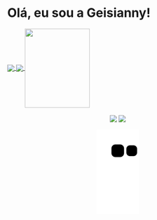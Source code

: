 <h1> Olá, eu sou a Geisianny! </h1>

<div>
  <a href="https://github.com/Geisianny">
  <img height="180em"   align="center" src="https://github-readme-stats.vercel.app/api?username=geisianny&show_icons=true&theme=jolly&include_all_commits=true&count_private=true"/>
  <img height="180em"  align="center" src="https://github-readme-stats.vercel.app/api/top-langs/?username=geisianny&&layout=compact&hide=shell&theme=jolly"/>

  <img align="center" width="148" height="180" src="https://i.pinimg.com/originals/10/66/f2/1066f2d589eaebbeed476fafc479a155.gif">
</div>
 <br>
<div  align="center"> 
  <a href="https://www.instagram.com/gee1sy/"_blank"><img src="https://img.shields.io/badge/-Instagram-%23E4405F?style=for-the-badge&logo=instagram&logoColor=white" target="_blank"></a>
  <a href="https://www.linkedin.com/in/geisianny-bernardo-37b8961a4/" target="_blank"><img src="https://img.shields.io/badge/-LinkedIn-%230077B5?style=for-the-badge&logo=linkedin&logoColor=white" target="_blank"></a> 
 
  ![Snake animation](https://github.com/geisianny/geisianny/blob/output/github-contribution-grid-snake.svg)
 
</div>

